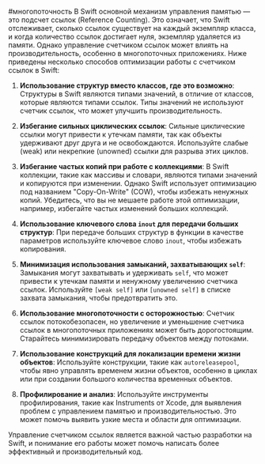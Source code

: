 #многопоточность
В Swift основной механизм управления памятью — это подсчет ссылок (Reference Counting). Это означает, что Swift отслеживает, сколько ссылок существует на каждый экземпляр класса, и когда количество ссылок достигает нуля, экземпляр удаляется из памяти. Однако управление счетчиком ссылок может влиять на производительность, особенно в многопоточных приложениях. Ниже приведены несколько способов оптимизации работы с счетчиком ссылок в Swift:

1. **Использование структур вместо классов, где это возможно**: Структуры в Swift являются типами значений, в отличие от классов, которые являются типами ссылок. Типы значений не используют счетчик ссылок, что может улучшить производительность.

2. **Избегание сильных циклических ссылок**: Сильные циклические ссылки могут привести к утечкам памяти, так как объекты удерживают друг друга и не освобождаются. Используйте слабые (weak) или некрепкие (unowned) ссылки для разрыва этих циклов.

3. **Избегание частых копий при работе с коллекциями**: В Swift коллекции, такие как массивы и словари, являются типами значений и копируются при изменении. Однако Swift использует оптимизацию под названием "Copy-On-Write" (COW), чтобы избежать ненужных копий. Убедитесь, что вы не мешаете работе этой оптимизации, например, избегайте частых изменений больших коллекций.

4. **Использование ключевого слова `inout` для передачи больших структур**: При передаче больших структур в функции в качестве параметров используйте ключевое слово `inout`, чтобы избежать копирования.

5. **Минимизация использования замыканий, захватывающих `self`**: Замыкания могут захватывать и удерживать `self`, что может привести к утечкам памяти и ненужному увеличению счетчика ссылок. Используйте `[weak self]` или `[unowned self]` в списке захвата замыкания, чтобы предотвратить это.

6. **Использование многопоточности с осторожностью**: Счетчик ссылок потокобезопасен, но увеличение и уменьшение счетчика ссылок в многопоточных приложениях может быть дорогостоящим. Старайтесь минимизировать передачу объектов между потоками.

7. **Использование конструкций для локализации времени жизни объектов**: Используйте конструкции, такие как `autoreleasepool`, чтобы явно управлять временем жизни объектов, особенно в циклах или при создании большого количества временных объектов.

8. **Профилирование и анализ**: Используйте инструменты профилирования, такие как Instruments от Xcode, для выявления проблем с управлением памятью и производительностью. Это может помочь выявить узкие места и области для оптимизации.

Управление счетчиком ссылок является важной частью разработки на Swift, и понимание его работы может помочь написать более эффективный и производительный код.